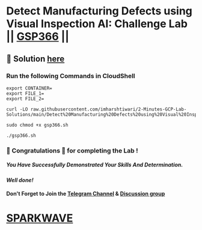 # Detect Manufacturing Defects using Visual Inspection AI: Challenge Lab || [GSP366](https://www.cloudskillsboost.google/focuses/34184?parent=catalog) ||

## 🔑 Solution [here](https://youtu.be/UMGEKWQVhbU)

### Run the following Commands in CloudShell

```
export CONTAINER=
export FILE_1=
export FILE_2=
```
```
curl -LO raw.githubusercontent.com/imharshtiwari/2-Minutes-GCP-Lab-Solutions/main/Detect%20Manufacturing%20Defects%20using%20Visual%20Inspection%20AI%20Challenge%20Lab/gsp366.sh

sudo chmod +x gsp366.sh

./gsp366.sh
```

### 🐼 Congratulations 🎉 for completing the Lab !

##### *You Have Successfully Demonstrated Your Skills And Determination.*

#### *Well done!*

#### Don't Forget to Join the [Telegram Channel](https://t.me/sparkwave.01) & [Discussion group](https://t.me/sparkwave.01chats)

# [SPARKWAVE](https://www.youtube.com/@sparkwave.01)
